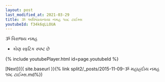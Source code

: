 ```yaml
---
layout: post
last_modified_at: 2021-03-29
title: ૐ અધિષ્ઠાયનાયા નમહ ૧૦૮ ટાઈમ્સ
youtubeId: f34k6qLLOUA
---
```

 
 
 ૐ વિરાજય નમહ  
 
 -  કોણ સ્ફટિક સ્પષ્ટ છે 
 
  
 
  
 
 
 
 
 
 


{% include youtubePlayer.html id=page.youtubeId %}
 
[Next]({{ site.baseurl }}{% link  split2/_posts/2015-11-09-ૐ મહાહ્રદોય નમહ ૧૦૮ ટાઈમ્સ.md%})
 
